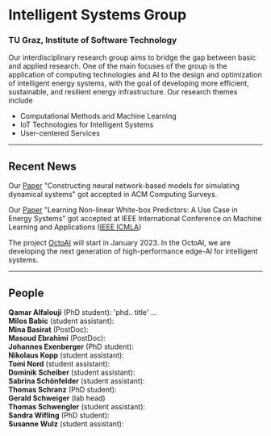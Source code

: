 #  Intelligent Systems Group
### TU Graz, Institute of Software Technology 

Our interdisciplinary research group aims to bridge the gap between basic and applied research. One of the main focuses of the group is the application of computing technologies and AI to the design and optimization of intelligent energy systems, with the goal of developing more efficient, sustainable, and resilient energy infrastructure. Our research themes include 
*	Computational Methods and Machine Learning
* IoT Technologies for Intelligent Systems
* User-centered Services

 <hr /> 

## Recent News 


Our [Paper](https://dl.acm.org/doi/abs/10.1145/3567591) "Constructing neural network-based models for simulating dynamical systems" got accepted in ACM Computing Surveys.

Our [Paper](https://www.researchgate.net/publication/363770008_Short_Paper_Learning_Non-linear_White-box_Predictors_A_Use_Case_in_Energy_Systems) "Learning Non-linear White-box Predictors: A Use Case in Energy Systems" got accepted at IEEE International Conference on Machine Learning and Applications ([IEEE ICMLA](https://www.icmla-conference.org/icmla22/IEEE-ICMLA-2022-Conference-Program.pdf))

The project [OctoAI](https://projekte.ffg.at/projekt/4424980) will start in January 2023.  In the OctoAI, we are developing the next generation of high-performance edge-AI for intelligent systems.


 <hr /> 

## People

**Qamar Alfalouji** (PhD student): 'phd.. title' ...<br> 
**Milos Babic** (student assistant): <br> 
**Mina Basirat** (PostDoc): <br> 
**Masoud Ebrahimi** (PostDoc): <br> 
**Johannes Exenberger** (PhD student): <br> 
**Nikolaus Kopp** (student assistant): <br> 
**Tomi Nord** (student assistant): <br> 
**Dominik Scheiber** (student assistant): <br> 
**Sabrina Schönfelder** (student assistant): <br> 
**Thomas Schranz** (PhD student): <br> 
**Gerald Schweiger** (lab head) <br> 
**Thomas Schwengler** (student assistant): <br> 
**Sandra Wifling** (PhD student): <br> 
**Susanne Wulz** (student assistant): <br> 


